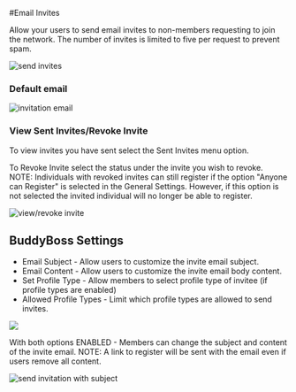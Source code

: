 #Email Invites

Allow your users to send email invites to non-members requesting to join the network. The number of invites is limited to five per request to prevent spam.

![send invites](https://www.dropbox.com/s/3vixaswgujzrlxc/sendinvites.jpg?raw=1)

### Default email<a name="default-email"></a>

![invitation email](https://www.dropbox.com/s/2q36cs539gdec2b/invitationgmail.jpg?raw=1)

### View Sent Invites/Revoke Invite<a name="view-sent-invites/revoke-invite"></a>

To view invites you have sent select the Sent Invites menu option.

To Revoke Invite select the status under the invite you wish to revoke. NOTE: Individuals with revoked invites can still register if the option "Anyone can Register" is selected in the General Settings. However, if this option is not selected the invited individual will no longer be able to register.

![view/revoke invite](https://www.dropbox.com/s/p6f2365i41bubmt/viewsentinvitesrevoke-1.jpg?raw=1)

BuddyBoss Settings<a name="buddyboss-settings"></a>
------------------

*   Email Subject - Allow users to customize the invite email subject.
*   Email Content - Allow users to customize the invite email body content.
*   Set Profile Type - Allow members to select profile type of invitee (if profile types are enabled)
*   Allowed Profile Types - Limit which profile types are allowed to send invites.

![](https://www.dropbox.com/s/ti3m2pf0ncse5x3/userinvitesbuddybosssettings.jpg?raw=1)

With both options ENABLED - Members can change the subject and content of the invite email. NOTE: A link to register will be sent with the email even if users remove all content.

![send invitation with subject](https://www.dropbox.com/s/byh28pwqjudgocj/sendinvitesubject-1.jpg?raw=1)